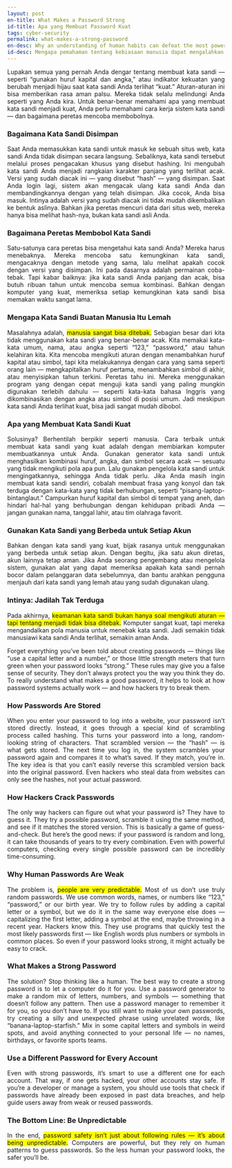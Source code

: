 ```yaml
---
layout: post
en-title: What Makes a Password Strong
id-title: Apa yang Membuat Password Kuat
tags: cyber-security
permalink: what-makes-a-strong-password
en-desc: Why an understanding of human habits can defeat the most powerful algorithms.
id-desc: Mengapa pemahaman tentang kebiasaan manusia dapat mengalahkan algoritma paling kuat.
---
```


<div style="text-align: justify;" data-lang="id" class="hidden">
  <p>Lupakan semua yang pernah Anda dengar tentang membuat kata sandi — seperti “gunakan huruf kapital dan angka,” atau indikator kekuatan yang berubah menjadi hijau saat kata sandi Anda terlihat “kuat.” Aturan-aturan ini bisa memberikan rasa aman palsu. Mereka tidak selalu melindungi Anda seperti yang Anda kira. Untuk benar-benar memahami apa yang membuat kata sandi menjadi kuat, Anda perlu memahami cara kerja sistem kata sandi — dan bagaimana peretas mencoba membobolnya.</p>

  <h3 id="how-passwords-are-stored">Bagaimana Kata Sandi Disimpan</h3>

  <p>Saat Anda memasukkan kata sandi untuk masuk ke sebuah situs web, kata sandi Anda tidak disimpan secara langsung. Sebaliknya, kata sandi tersebut melalui proses pengacakan khusus yang disebut hashing. Ini mengubah kata sandi Anda menjadi rangkaian karakter panjang yang terlihat acak. Versi yang sudah diacak ini — yang disebut “hash” — yang disimpan. Saat Anda login lagi, sistem akan mengacak ulang kata sandi Anda dan membandingkannya dengan yang telah disimpan. Jika cocok, Anda bisa masuk. Intinya adalah versi yang sudah diacak ini tidak mudah dikembalikan ke bentuk aslinya. Bahkan jika peretas mencuri data dari situs web, mereka hanya bisa melihat hash-nya, bukan kata sandi asli Anda.</p>

  <h3 id="how-hackers-crack-passwords">Bagaimana Peretas Membobol Kata Sandi</h3>

  <p>Satu-satunya cara peretas bisa mengetahui kata sandi Anda? Mereka harus menebaknya. Mereka mencoba satu kemungkinan kata sandi, mengacaknya dengan metode yang sama, lalu melihat apakah cocok dengan versi yang disimpan. Ini pada dasarnya adalah permainan coba-tebak. Tapi kabar baiknya: jika kata sandi Anda panjang dan acak, bisa butuh ribuan tahun untuk mencoba semua kombinasi. Bahkan dengan komputer yang kuat, memeriksa setiap kemungkinan kata sandi bisa memakan waktu sangat lama.</p>

  <h3 id="why-human-passwords-are-weak">Mengapa Kata Sandi Buatan Manusia Itu Lemah</h3>

  <p>Masalahnya adalah, <span style="background-color: yellow;">manusia sangat bisa ditebak.</span> Sebagian besar dari kita tidak menggunakan kata sandi yang benar-benar acak. Kita memakai kata-kata umum, nama, atau angka seperti “123,” “password,” atau tahun kelahiran kita. Kita mencoba mengikuti aturan dengan menambahkan huruf kapital atau simbol, tapi kita melakukannya dengan cara yang sama seperti orang lain — mengkapitalkan huruf pertama, menambahkan simbol di akhir, atau menyisipkan tahun terkini. Peretas tahu ini. Mereka menggunakan program yang dengan cepat menguji kata sandi yang paling mungkin digunakan terlebih dahulu — seperti kata-kata bahasa Inggris yang dikombinasikan dengan angka atau simbol di posisi umum. Jadi meskipun kata sandi Anda terlihat kuat, bisa jadi sangat mudah dibobol.</p>

  <h3 id="what-makes-a-strong-password">Apa yang Membuat Kata Sandi Kuat</h3>

  <p>Solusinya? Berhentilah berpikir seperti manusia. Cara terbaik untuk membuat kata sandi yang kuat adalah dengan membiarkan komputer membuatkannya untuk Anda. Gunakan generator kata sandi untuk menghasilkan kombinasi huruf, angka, dan simbol secara acak — sesuatu yang tidak mengikuti pola apa pun. Lalu gunakan pengelola kata sandi untuk mengingatkannya, sehingga Anda tidak perlu. Jika Anda masih ingin membuat kata sandi sendiri, cobalah membuat frasa yang konyol dan tak terduga dengan kata-kata yang tidak berhubungan, seperti “pisang-laptop-bintanglaut.” Campurkan huruf kapital dan simbol di tempat yang aneh, dan hindari hal-hal yang berhubungan dengan kehidupan pribadi Anda — jangan gunakan nama, tanggal lahir, atau tim olahraga favorit.</p>

  <h3 id="use-a-different-password-for-every-account">Gunakan Kata Sandi yang Berbeda untuk Setiap Akun</h3>

  <p>Bahkan dengan kata sandi yang kuat, bijak rasanya untuk menggunakan yang berbeda untuk setiap akun. Dengan begitu, jika satu akun diretas, akun lainnya tetap aman. Jika Anda seorang pengembang atau mengelola sistem, gunakan alat yang dapat memeriksa apakah kata sandi pernah bocor dalam pelanggaran data sebelumnya, dan bantu arahkan pengguna menjauh dari kata sandi yang lemah atau yang sudah digunakan ulang.</p>

  <h3 id="the-bottom-line-be-unpredictable">Intinya: Jadilah Tak Terduga</h3>

  <p>Pada akhirnya, <span style="background-color: yellow;">keamanan kata sandi bukan hanya soal mengikuti aturan — tapi tentang menjadi tidak bisa ditebak.</span> Komputer sangat kuat, tapi mereka mengandalkan pola manusia untuk menebak kata sandi. Jadi semakin tidak manusiawi kata sandi Anda terlihat, semakin aman Anda.</p>
</div>


<div style="text-align: justify;" data-lang="en">

<p>Forget everything you’ve been told about creating passwords — things like “use a capital letter and a number,” or those little strength meters that turn green when your password looks “strong.” These rules may give you a false sense of security. They don’t always protect you the way you think they do. To really understand what makes a good password, it helps to look at how password systems actually work — and how hackers try to break them.</p>

<h3 id="how-passwords-are-stored">How Passwords Are Stored</h3>

<p>When you enter your password to log into a website, your password isn’t stored directly. Instead, it goes through a special kind of scrambling process called hashing. This turns your password into a long, random-looking string of characters. That scrambled version — the “hash” — is what gets stored. The next time you log in, the system scrambles your password again and compares it to what’s saved. If they match, you’re in. The key idea is that you can’t easily reverse this scrambled version back into the original password. Even hackers who steal data from websites can only see the hashes, not your actual password.</p>

<h3 id="how-hackers-crack-passwords">How Hackers Crack Passwords</h3>

<p>The only way hackers can figure out what your password is? They have to guess it. They try a possible password, scramble it using the same method, and see if it matches the stored version. This is basically a game of guess-and-check. But here’s the good news: if your password is random and long, it can take thousands of years to try every combination. Even with powerful computers, checking every single possible password can be incredibly time-consuming.</p>

<h3 id="why-human-passwords-are-weak">Why Human Passwords Are Weak</h3>

<p>The problem is, <span style="background-color: yellow;">people are very predictable.</span> Most of us don’t use truly random passwords. We use common words, names, or numbers like “123,” “password,” or our birth year. We try to follow rules by adding a capital letter or a symbol, but we do it in the same way everyone else does — capitalizing the first letter, adding a symbol at the end, maybe throwing in a recent year. Hackers know this. They use programs that quickly test the most likely passwords first — like English words plus numbers or symbols in common places. So even if your password looks strong, it might actually be easy to crack.</p>

<h3 id="what-makes-a-strong-password">What Makes a Strong Password</h3>

<p>The solution? Stop thinking like a human. The best way to create a strong password is to let a computer do it for you. Use a password generator to make a random mix of letters, numbers, and symbols — something that doesn’t follow any pattern. Then use a password manager to remember it for you, so you don’t have to. If you still want to make your own passwords, try creating a silly and unexpected phrase using unrelated words, like “banana-laptop-starfish.” Mix in some capital letters and symbols in weird spots, and avoid anything connected to your personal life — no names, birthdays, or favorite sports teams.</p>

<h3 id="use-a-different-password-for-every-account">Use a Different Password for Every Account</h3>

<p>Even with strong passwords, it’s smart to use a different one for each account. That way, if one gets hacked, your other accounts stay safe. If you’re a developer or manage a system, you should use tools that check if passwords have already been exposed in past data breaches, and help guide users away from weak or reused passwords.</p>

<h3 id="the-bottom-line-be-unpredictable">The Bottom Line: Be Unpredictable</h3>

<p>In the end, <span style="background-color: yellow;">password safety isn’t just about following rules — it’s about being unpredictable.</span> Computers are powerful, but they rely on human patterns to guess passwords. So the less human your password looks, the safer you’ll be.</p>
</div>